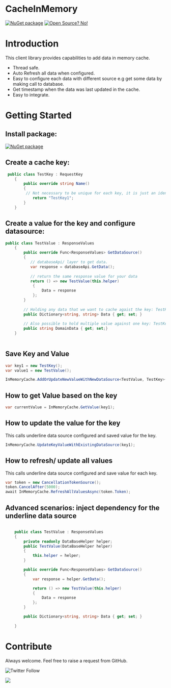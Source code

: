 # CacheInMemory
[![NuGet package](https://img.shields.io/nuget/v/CacheInMemory.svg)](https://www.nuget.org/packages/CacheInMemory) 
[![Open Source? No!](https://badgen.net/badge/Open%20Source%20%3F/No%21/blue?icon=github)](https://github.com/ankitvarmait/ServerRoleAuth)

# Introduction 
This client library provides capabilities to add data in memory cache.
- Thread safe. 
- Auto Refresh all data when configured.
- Easy to configure each data with different source e.g get some data by making call to database.
- Get timestamp when the data was last updated in the cache.
- Easy to integrate.

# Getting Started
## Install package: 
[![NuGet package](https://img.shields.io/nuget/v/CacheInMemory.svg)](https://www.nuget.org/packages/CacheInMemory) 

## Create a cache key:

```cs
 public class TestKey : RequestKey
    {
        public override string Name()
        {
         // Not necessary to be unique for each key, it is just an identifier 
            return "TestKey1";
        }
    }
```
## Create a value for the key and configure datasource:

```cs
public class TestValue : ResponseValues
    {
        public override Func<ResponseValues> GetDataSource()
        {
           // databaseApi/ layer to get data.
           var response = databaseApi.GetData();           
          
           // return the same response value for your data
           return () => new TestValue(this.helper)
            {
                Data = response
            };
        }
        
        // Holding any data that we want to cache agaist the key: TestKey.
        public Dictionary<string, string> Data { get; set; }
        
        // Also possible to hold multiple value against one key: TestKey
        public string DomainData { get; set;}        
    }    
    
```
## Save Key and Value

```cs
var key1 = new TestKey();
var value1 = new TestValue();

InMemoryCache.AddOrUpdateNewValueWithNewDataSource<TestValue, TestKey>(key1, value1);

```
## How to get Value based on the key

```cs
var currentValue = InMemoryCache.GetValue(key1);
```

## How to update the value for the key
 This calls underline data source configured and saved value for the key.
 
```cs
InMemoryCache.UpdateKeyValueWithExistingDataSource(key1);

```

## How to refresh/ update all values
 This calls underline data source configured and save value for each key.
 
```cs
var token = new CancellationTokenSource();
token.CancelAfter(5000);
await InMemoryCache.RefreshAllValuesAsync(token.Token);
```

## Advanced scenarios: inject dependency for the underline data source
 
```cs

    public class TestValue : ResponseValues
    {
		private readonly DataBaseHelper helper;
        public TestValue(DataBaseHelper helper)
        {
            this.helper = helper;
        }

        public override Func<ResponseValues> GetDataSource()
        {
            var response = helper.GetData();

            return () => new TestValue(this.helper)
            {
                Data = response
            };
        }

        public Dictionary<string, string> Data { get; set; }
        
    }

```

# Contribute
Always welcome. Feel free to raise a request from GitHub.

![Twitter Follow](https://img.shields.io/twitter/follow/AnkitVarmait.svg?label=Follow%20@AnkitVarmait)

 <a href="https://www.linkedin.com/in/ankitvarma">
    <img src="https://img.shields.io/badge/linkedin-%230077B5.svg?&style=for-the-badge&logo=linkedin&logoColor=white" />
 </a>
